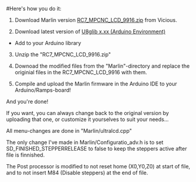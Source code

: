 #Here's how you do it:

1. Download Marlin version [RC7_MPCNC_LCD_9916.zip](http://www.vicious1.com/wp-content/uploads/2015/12/RC7_MPCNC_LCD_9916.zip) from Vicious.

2. Download latest version of [U8glib x.xx (Arduino Environment)](https://code.google.com/archive/p/u8glib/downloads)
  * Add to your Arduino library

3. Unzip the "RC7_MPCNC_LCD_9916.zip"

4. Downoad the modified files from the "Marlin"-directory and replace the originial files in the RC7_MPCNC_LCD_9916 with them.

5. Compile and upload the Marlin firmware in the Arduino IDE to your Arduino/Ramps-board!

And you're done!


If you want, you can always change back to the original version by uploading that one, or customize it yourselves to suit your needs...

All menu-changes are done in "Marlin/ultralcd.cpp"

The only change I've made in Marlin/Configuratio_adv.h is to set SD_FINISHED_STEPPERRELEASE to false to keep the steppers active after file is finnished.

The Post processor is modified to not reset home (X0,Y0,Z0) at start of file, and to not insert M84 (Disable steppers) at the end of file.